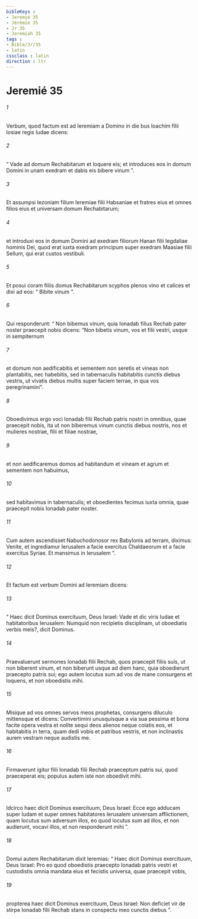 ```yaml
---
bibleKeys : 
- Jeremié 35
- Jérémie 35
- Jr 35
- Jeremiah 35
tags : 
- Bible/Jr/35
- latin
cssclass : latin
direction : ltr
---
```


# Jeremié 35

###### 1
Verbum, quod factum est ad Ieremiam a Domino in die bus Ioachim filii Iosiae regis Iudae dicens: 
###### 2
“ Vade ad domum Rechabitarum et loquere eis; et introduces eos in domum Domini in unam exedram et dabis eis bibere vinum ”. 
###### 3
Et assumpsi Iezoniam filium Ieremiae filii Habsaniae et fratres eius et omnes filios eius et universam domum Rechabitarum; 
###### 4
et introduxi eos in domum Domini ad exedram filiorum Hanan filii Iegdaliae hominis Dei, quod erat iuxta exedram principum super exedram Maasiae filii Sellum, qui erat custos vestibuli. 
###### 5
Et posui coram filiis domus Rechabitarum scyphos plenos vino et calices et dixi ad eos: “ Bibite vinum ”.
###### 6
Qui responderunt: “ Non bibemus vinum, quia Ionadab filius Rechab pater noster praecepit nobis dicens: “Non bibetis vinum, vos et filii vestri, usque in sempiternum 
###### 7
et domum non aedificabitis et sementem non seretis et vineas non plantabitis, nec habebitis, sed in tabernaculis habitabitis cunctis diebus vestris, ut vivatis diebus multis super faciem terrae, in qua vos peregrinamini”. 
###### 8
Oboedivimus ergo voci Ionadab filii Rechab patris nostri in omnibus, quae praecepit nobis, ita ut non biberemus vinum cunctis diebus nostris, nos et mulieres nostrae, filii et filiae nostrae, 
###### 9
et non aedificaremus domos ad habitandum et vineam et agrum et sementem non habuimus, 
###### 10
sed habitavimus in tabernaculis; et oboedientes fecimus iuxta omnia, quae praecepit nobis Ionadab pater noster. 
###### 11
Cum autem ascendisset Nabuchodonosor rex Babylonis ad terram, diximus: Venite, et ingrediamur Ierusalem a facie exercitus Chaldaeorum et a facie exercitus Syriae. Et mansimus in Ierusalem ”.
###### 12
Et factum est verbum Domini ad Ieremiam dicens: 
###### 13
“ Haec dicit Dominus exercituum, Deus Israel: Vade et dic viris Iudae et habitatoribus Ierusalem: Numquid non recipietis disciplinam, ut oboediatis verbis meis?, dicit Dominus. 
###### 14
Praevaluerunt sermones Ionadab filii Rechab, quos praecepit filiis suis, ut non biberent vinum, et non biberunt usque ad diem hanc, quia oboedierunt praecepto patris sui; ego autem locutus sum ad vos de mane consurgens et loquens, et non oboedistis mihi. 
###### 15
Misique ad vos omnes servos meos prophetas, consurgens diluculo mittensque et dicens: Convertimini unusquisque a via sua pessima et bona facite opera vestra et nolite sequi deos alienos neque colatis eos, et habitabitis in terra, quam dedi vobis et patribus vestris, et non inclinastis aurem vestram neque audistis me. 
###### 16
Firmaverunt igitur filii Ionadab filii Rechab praeceptum patris sui, quod praeceperat eis; populus autem iste non oboedivit mihi. 
###### 17
Idcirco haec dicit Dominus exercituum, Deus Israel: Ecce ego adducam super Iudam et super omnes habitatores Ierusalem universam afflictionem, quam locutus sum adversum illos, eo quod locutus sum ad illos, et non audierunt, vocavi illos, et non responderunt mihi ”.
###### 18
Domui autem Rechabitarum dixit Ieremias: “ Haec dicit Dominus exercituum, Deus Israel: Pro eo quod oboedistis praecepto Ionadab patris vestri et custodistis omnia mandata eius et fecistis universa, quae praecepit vobis, 
###### 19
propterea haec dicit Dominus exercituum, Deus Israel: Non deficiet vir de stirpe Ionadab filii Rechab stans in conspectu meo cunctis diebus ”.
